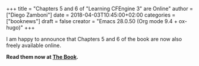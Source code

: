 +++
title = "Chapters 5 and 6 of \"Learning CFEngine 3\" are Online"
author = ["Diego Zamboni"]
date = 2018-04-03T10:45:00+02:00
categories = ["booknews"]
draft = false
creator = "Emacs 28.0.50 (Org mode 9.4 + ox-hugo)"
+++

I am happy to announce that Chapters 5 and 6 of the book are now also freely available online.

**Read them now at [The Book](/book).**
